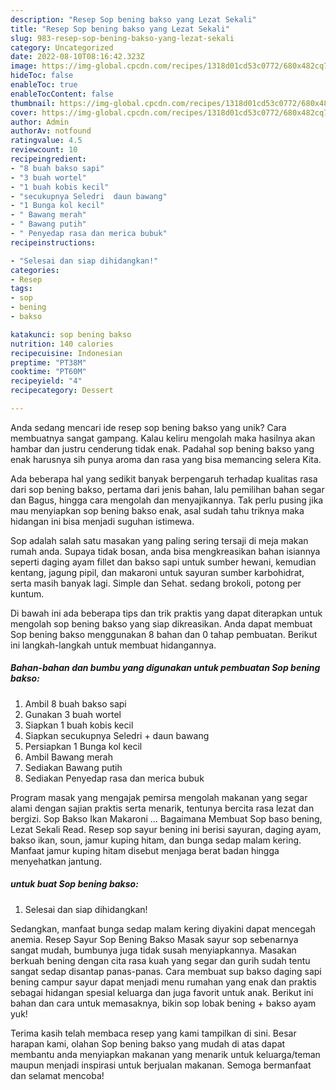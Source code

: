 ```yaml
---
description: "Resep Sop bening bakso yang Lezat Sekali"
title: "Resep Sop bening bakso yang Lezat Sekali"
slug: 983-resep-sop-bening-bakso-yang-lezat-sekali
category: Uncategorized
date: 2022-08-10T08:16:42.323Z
image: https://img-global.cpcdn.com/recipes/1318d01cd53c0772/680x482cq70/sop-bening-bakso-foto-resep-utama.jpg
hideToc: false
enableToc: true
enableTocContent: false
thumbnail: https://img-global.cpcdn.com/recipes/1318d01cd53c0772/680x482cq70/sop-bening-bakso-foto-resep-utama.jpg
cover: https://img-global.cpcdn.com/recipes/1318d01cd53c0772/680x482cq70/sop-bening-bakso-foto-resep-utama.jpg
author: Admin
authorAv: notfound
ratingvalue: 4.5
reviewcount: 10
recipeingredient:
- "8 buah bakso sapi"
- "3 buah wortel"
- "1 buah kobis kecil"
- "secukupnya Seledri  daun bawang"
- "1 Bunga kol kecil"
- " Bawang merah"
- " Bawang putih"
- " Penyedap rasa dan merica bubuk"
recipeinstructions:

- "Selesai dan siap dihidangkan!"
categories:
- Resep
tags:
- sop
- bening
- bakso

katakunci: sop bening bakso 
nutrition: 140 calories
recipecuisine: Indonesian
preptime: "PT38M"
cooktime: "PT60M"
recipeyield: "4"
recipecategory: Dessert

---
```





Anda sedang mencari ide resep sop bening bakso yang unik? Cara membuatnya sangat gampang. Kalau keliru mengolah maka hasilnya akan hambar dan justru cenderung tidak enak. Padahal sop bening bakso yang enak harusnya sih punya aroma dan rasa yang bisa memancing selera Kita.





Ada beberapa hal yang sedikit banyak berpengaruh terhadap kualitas rasa dari sop bening bakso, pertama dari jenis bahan, lalu pemilihan bahan segar dan Bagus, hingga cara mengolah dan menyajikannya. Tak perlu pusing jika mau menyiapkan sop bening bakso enak,      asal sudah tahu triknya maka hidangan ini bisa menjadi suguhan istimewa.














Sop adalah salah satu masakan yang paling sering tersaji di meja makan rumah anda. Supaya tidak bosan, anda bisa mengkreasikan bahan isiannya seperti daging ayam fillet dan bakso sapi untuk sumber hewani, kemudian kentang, jagung pipil, dan makaroni untuk sayuran sumber karbohidrat, serta masih banyak lagi. Simple dan Sehat. sedang brokoli, potong per kuntum.






Di bawah ini ada beberapa tips dan trik praktis yang dapat diterapkan untuk mengolah sop bening bakso yang siap dikreasikan. Anda dapat membuat Sop bening bakso menggunakan 8 bahan dan 0 tahap pembuatan. Berikut ini langkah-langkah untuk membuat hidangannya.

<!--inarticleads1-->

##### Bahan-bahan dan bumbu yang digunakan untuk pembuatan Sop bening bakso:

1. Ambil 8 buah bakso sapi
1. Gunakan 3 buah wortel
1. Siapkan 1 buah kobis kecil
1. Siapkan secukupnya Seledri + daun bawang
1. Persiapkan 1 Bunga kol kecil
1. Ambil  Bawang merah
1. Sediakan  Bawang putih
1. Sediakan  Penyedap rasa dan merica bubuk


Program masak yang mengajak pemirsa mengolah makanan yang segar alami dengan sajian praktis serta menarik, tentunya bercita rasa lezat dan bergizi. Sop Bakso Ikan Makaroni … Bagaimana Membuat Sop baso bening, Lezat Sekali Read. Resep sop sayur bening ini berisi sayuran, daging ayam, bakso ikan, soun, jamur kuping hitam, dan bunga sedap malam kering. Manfaat jamur kuping hitam disebut menjaga berat badan hingga menyehatkan jantung. 

<!--inarticleads2-->

#####  untuk buat Sop bening bakso:


1. Selesai dan siap dihidangkan!

Sedangkan, manfaat bunga sedap malam kering diyakini dapat mencegah anemia. Resep Sayur Sop Bening Bakso Masak sayur sop sebenarnya sangat mudah, bumbunya juga tidak susah menyiapkannya. Masakan berkuah bening dengan cita rasa kuah yang segar dan gurih sudah tentu sangat sedap disantap panas-panas. Cara membuat sup bakso daging sapi bening campur sayur dapat menjadi menu rumahan yang enak dan praktis sebagai hidangan spesial keluarga dan juga favorit untuk anak. Berikut ini bahan dan cara untuk memasaknya, bikin sop lobak bening + bakso ayam yuk! 

Terima kasih telah membaca resep yang kami tampilkan di sini. Besar harapan kami, olahan Sop bening bakso yang mudah di atas dapat membantu anda menyiapkan makanan yang menarik untuk keluarga/teman maupun menjadi inspirasi untuk berjualan makanan. Semoga bermanfaat dan selamat mencoba!
